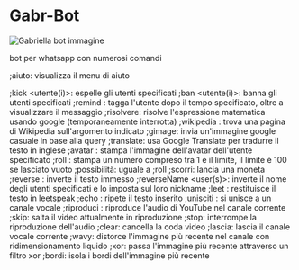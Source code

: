 # Gabr-Bot
![Gabriella bot immagine](https://user-images.githubusercontent.com/84185597/152428832-fb6dc7fe-7fa4-4744-afda-4aa66df1bba8.png)







bot per whatsapp con numerosi comandi 








;aiuto: visualizza il menu di aiuto

;kick <utente(i)>: espelle gli utenti specificati
;ban <utente(i)>: banna gli utenti specificati
;remind : tagga l'utente dopo il tempo specificato, oltre a visualizzare il messaggio
;risolvere: risolve l'espressione matematica usando google (temporaneamente interrotta)
;wikipedia : trova una pagina di Wikipedia sull'argomento indicato
;gimage: invia un'immagine google casuale in base alla query
;translate: usa Google Translate per tradurre il testo in inglese
;avatar : stampa l'immagine dell'avatar dell'utente specificato
;roll : stampa un numero compreso tra 1 e il limite, il limite è 100 se lasciato vuoto
;possibilità: uguale a ;roll
;scorri: lancia una moneta
;reverse : inverte il testo immesso
;reverseName <user(s)>: inverte il nome degli utenti specificati e lo imposta sul loro nickname
;leet : restituisce il testo in leetspeak
;echo : ripete il testo inserito
;unisciti : si unisce a un canale vocale
;riproduci : riproduce l'audio di YouTube nel canale corrente
;skip: salta il video attualmente in riproduzione
;stop: interrompe la riproduzione dell'audio
;clear: cancella la coda video
;lascia: lascia il canale vocale corrente
;wavy: distorce l'immagine più recente nel canale con ridimensionamento liquido
;xor: passa l'immagine più recente attraverso un filtro xor
;bordi: isola i bordi dell'immagine più recente
